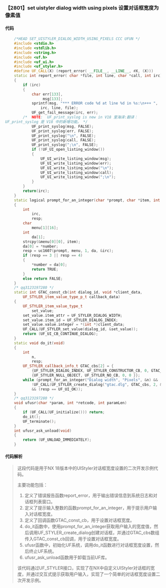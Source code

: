 ### 【2801】set uistyler dialog width using pixels 设置对话框宽度为像素值

#### 代码

```cpp
    /*HEAD SET_UISTYLER_DIALOG_WIDTH_USING_PIXELS CCC UFUN */  
    #include <stdio.h>  
    #include <stdlib.h>  
    #include <string.h>  
    #include <uf.h>  
    #include <uf_ui.h>  
    #include <uf_styler.h>  
    #define UF_CALL(X) (report_error( __FILE__, __LINE__, #X, (X)))  
    static int report_error( char *file, int line, char *call, int irc)  
    {  
        if (irc)  
        {  
            char err[133],  
                 msg[133];  
            sprintf(msg, "*** ERROR code %d at line %d in %s:\n+++ ",  
                irc, line, file);  
            UF_get_fail_message(irc, err);  
        /*  NOTE:  UF_print_syslog is new in V18 里海译:翻译：
UF_print_syslog 是 V18 中的新增功能。 */  
            UF_print_syslog(msg, FALSE);  
            UF_print_syslog(err, FALSE);  
            UF_print_syslog("\n", FALSE);  
            UF_print_syslog(call, FALSE);  
            UF_print_syslog(";\n", FALSE);  
            if (!UF_UI_open_listing_window())  
            {  
                UF_UI_write_listing_window(msg);  
                UF_UI_write_listing_window(err);  
                UF_UI_write_listing_window("\n");  
                UF_UI_write_listing_window(call);  
                UF_UI_write_listing_window(";\n");  
            }  
        }  
        return(irc);  
    }  
    static logical prompt_for_an_integer(char *prompt, char *item, int *number)  
    {  
        int  
            irc,  
            resp;  
        char  
            menu[1][16];  
        int  
            da[1];  
        strcpy(&menu[0][0], item);  
        da[0] = *number;  
        resp = uc1607(prompt, menu, 1, da, &irc);  
        if (resp == 3 || resp == 4)  
        {  
            *number = da[0];  
            return TRUE;  
        }  
        else return FALSE;  
    }  
    /* qq3123197280 */  
    static int GTAC_const_cb(int dialog_id, void *client_data,  
        UF_STYLER_item_value_type_p_t callback_data)  
    {  
        UF_STYLER_item_value_type_t  
            set_value;  
        set_value.item_attr = UF_STYLER_DIALOG_WIDTH;  
        set_value.item_id = UF_STYLER_DIALOG_INDEX;  
        set_value.value.integer = *(int *)client_data;  
        UF_CALL(UF_STYLER_set_value(dialog_id, &set_value));  
        return (UF_UI_CB_CONTINUE_DIALOG);  
    }  
    static void do_it(void)  
    {  
        int  
            n,  
            resp;  
        UF_STYLER_callback_info_t GTAC_cbs[2] = {  
            {UF_STYLER_DIALOG_INDEX, UF_STYLER_CONSTRUCTOR_CB, 0, GTAC_const_cb},  
            {UF_STYLER_NULL_OBJECT, UF_STYLER_NO_CB, 0, 0 }};  
        while (prompt_for_an_integer("Dialog width", "Pixels", &n) &&  
            !UF_CALL(UF_STYLER_create_dialog("gtac.dlg", GTAC_cbs, 2, &n, &resp))  
            && (resp == UF_UI_OK));  
    }  
    /* qq3123197280 */  
    void ufusr(char *param, int *retcode, int paramLen)  
    {  
        if (UF_CALL(UF_initialize())) return;  
        do_it();  
        UF_terminate();  
    }  
    int ufusr_ask_unload(void)  
    {  
        return (UF_UNLOAD_IMMEDIATELY);  
    }

```

#### 代码解析

> 这段代码是用于NX 18版本中的UIStyler对话框宽度设置的二次开发示例代码。
>
> 主要功能包括：
>
> 1. 定义了错误报告函数report_error，用于输出错误信息到系统日志和对话框列表窗口。
> 2. 定义了提示输入整数的函数prompt_for_an_integer，用于提示用户输入对话框宽度。
> 3. 定义了回调函数GTAC_const_cb，用于设置对话框宽度。
> 4. do_it函数中，使用prompt_for_an_integer获取用户输入的宽度值，然后调用UF_STYLER_create_dialog创建对话框，并通过GTAC_cbs数组传入GTAC_const_cb回调，用于设置对话框宽度。
> 5. ufusr函数中，初始化UF系统，调用do_it函数进行对话框宽度设置，然后终止UF系统。
> 6. ufusr_ask_unload函数用于卸载当前UF库。
>
> 该代码通过UF_STYLER接口，实现了在NX中自定义UIStyler对话框的宽度，并通过交互式提示获取用户输入，实现了一个简单的对话框宽度设置二次开发示例。
>
